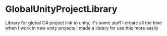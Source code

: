# GlobalUnityProjectLibrary
Library for global C# project link to unity, it's some stuff I create all the time when I work in new unity projects I made a library for use this more easily 
